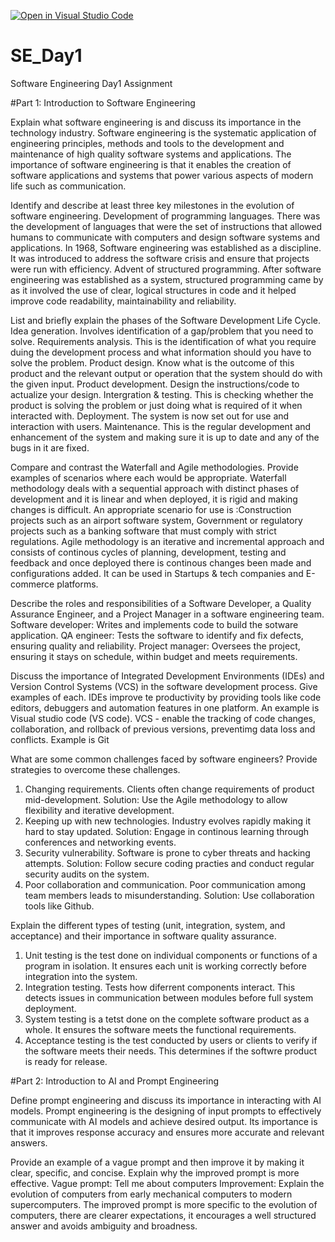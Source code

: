 [![Open in Visual Studio Code](https://classroom.github.com/assets/open-in-vscode-2e0aaae1b6195c2367325f4f02e2d04e9abb55f0b24a779b69b11b9e10269abc.svg)](https://classroom.github.com/online_ide?assignment_repo_id=18538223&assignment_repo_type=AssignmentRepo)
# SE_Day1
Software Engineering Day1 Assignment

#Part 1: Introduction to Software Engineering

Explain what software engineering is and discuss its importance in the technology industry.
Software engineering is the systematic application of engineering principles, methods and tools to the development and maintenance of high quality software systems and applications.
The importance of software engineering is that it enables the creation of software applications and systems that power various aspects of modern life such as communication.

Identify and describe at least three key milestones in the evolution of software engineering.
Development of programming languages. There was the development of languages that were the set of instructions that allowed humans to communicate with computers and design software systems and applications.
In 1968, Software engineering was established as a discipline. It was introduced to address the software crisis and ensure that projects were run with efficiency.
Advent of structured programming. After software engineering was established as a system, structured programming came by as it involved the use of clear, logical structures in code and it helped improve code readability, maintainability and reliability.

List and briefly explain the phases of the Software Development Life Cycle.
Idea generation. Involves identification of a gap/problem that you need to solve.
Requirements analysis. This is the identification of what you require duing the development process and what information should you have to solve the problem.
Product design. Know what is the outcome of this product and the relevant output or operation that the system should do with the given input.
Product development. Design the instructions/code to actualize your design.
Intergration & testing. This is checking whether the product is solving the problem or just doing what is required of it when interacted with.
Deployment. The system is now set out for use and interaction with users.
Maintenance. This is the regular development and enhancement of the system and making sure it is up to date and any of the bugs in it are fixed.

Compare and contrast the Waterfall and Agile methodologies. Provide examples of scenarios where each would be appropriate.
Waterfall methodology deals with a sequential approach with distinct phases of development and it is linear and when deployed, it is rigid and making changes is difficult. An appropriate scenario for use is :Construction projects such as an airport software system, Government or regulatory projects such as a banking software that must comply with strict regulations.
Agile methodology is an iterative and incremental approach and consists of continous cycles of planning, development, testing and feedback and once deployed there is continous changes been made and configurations added. It can be used in Startups & tech companies and E-commerce platforms.

Describe the roles and responsibilities of a Software Developer, a Quality Assurance Engineer, and a Project Manager in a software engineering team.
Software developer: Writes and implements code to build the sotware application.
QA engineer: Tests the software to identify and fix defects, ensuring quality and reliability.
Project manager: Oversees the project, ensuring it stays on schedule, within budget and meets requirements.

Discuss the importance of Integrated Development Environments (IDEs) and Version Control Systems (VCS) in the software development process. Give examples of each.
IDEs improve te productivity by providing tools like code editors, debuggers and automation features in one platform. An example is Visual studio code (VS code).
VCS - enable the tracking of code changes, collaboration, and rollback of previous versions, preventimg data loss and conflicts. Example is Git

What are some common challenges faced by software engineers? Provide strategies to overcome these challenges.
1. Changing requirements. Clients often change requirements of product mid-development. Solution: Use the Agile methodology to allow flexibility and iterative development.
2. Keeping up with new technologies. Industry evolves rapidly making it hard to stay updated. Solution: Engage in continous learning through conferences and networking events.
3. Security vulnerability. Software is prone to cyber threats and hacking attempts. Solution: Follow secure coding practies and conduct regular security audits on the system.
4. Poor collaboration and communication. Poor communication among team members leads to misunderstanding. Solution: Use collaboration tools like Github.

Explain the different types of testing (unit, integration, system, and acceptance) and their importance in software quality assurance.
1. Unit testing is the test done on individual components or functions of a program in isolation.
It ensures each unit is working correctly before integration into the system.
2. Integration testing. Tests how diferrent components interact.
This detects issues in communication between modules before full system deployment.
3. System testing is a tetst done on the complete software product as a whole.
It ensures the software meets the functional requirements.
4. Acceptance testing is the test conducted by users or clients to verify if the software meets their needs.
This determines if the softwre product is ready for release.

#Part 2: Introduction to AI and Prompt Engineering


Define prompt engineering and discuss its importance in interacting with AI models.
Prompt engineering is the designing of input prompts to effectively communicate with AI models and achieve desired output. Its importance is that it improves response accuracy and ensures more accurate and relevant answers.

Provide an example of a vague prompt and then improve it by making it clear, specific, and concise. Explain why the improved prompt is more effective.
Vague prompt: Tell me about computers
Improvement: Explain the evolution of computers from early mechanical computers to modern supercomputers.
The improved prompt is more specific to the evolution of computers, there are clearer expectations, it encourages a well structured answer and avoids ambiguity and broadness.
